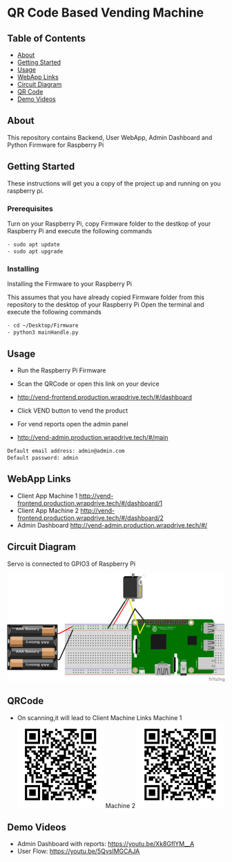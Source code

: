 # QR Code Based Vending Machine

## Table of Contents

- [About](#about)
- [Getting Started](#getting_started)
- [Usage](#usage)
- [WebApp Links](#webapp)
- [Circuit Diagram](#circuit)
- [QR Code](#qr)
- [Demo Videos](#videos)

## About <a name = "about"></a>

This repository contains Backend, User WebApp, Admin Dashboard and Python Firmware for Raspberry Pi

## Getting Started <a name = "getting_started"></a>

These instructions will get you a copy of the project up and running on you raspberry pi.

### Prerequisites

Turn on your Raspberry Pi, copy Firmware folder to the destkop of your Raspberry Pi and execute the following commands

```
- sudo apt update
- sudo apt upgrade

```

### Installing

Installing the Firmware to your Raspberry Pi

This assumes that you have already copied Firmware folder from this repository to the desktop of your Raspberry Pi
Open the terminal and execute the following commands

```
- cd ~/Desktop/Firmware
- python3 mainHandle.py
```


## Usage <a name = "usage"></a>

- Run the Raspberry Pi Firmware
- Scan the QRCode or open this link on your device
- http://vend-frontend.production.wrapdrive.tech/#/dashboard
- Click VEND button to vend the product

- For vend reports open the admin panel
- http://vend-admin.production.wrapdrive.tech/#/main

```
Default email address: admin@admin.com
Default password: admin
```

## WebApp Links <a name = "webapp"></a>

- Client App Machine 1 http://vend-frontend.production.wrapdrive.tech/#/dashboard/1
- Client App Machine 2 http://vend-frontend.production.wrapdrive.tech/#/dashboard/2
- Admin Dashboard http://vend-admin.production.wrapdrive.tech/#/

## Circuit Diagram <a name = "circuit"></a>
Servo is connected to GPIO3 of Raspberry Pi

![circuit diagram](Circuit_bb.png)

## QRCode <a name = "qr"></a>
- On scanning,it will lead to Client Machine Links
    Machine 1
    ![QR1](qr1.png)
    Machine 2
    ![QR1](qr2.png)

## Demo Videos <a name = "videos"></a>

- Admin Dashboard with reports: https://youtu.be/Xk8GflYM__A
- User Flow: https://youtu.be/5QvsIMGCAJA